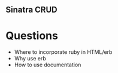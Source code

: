 ## Sinatra CRUD

# Questions

- Where to incorporate ruby in HTML/erb
- Why use erb
- How to use documentation
